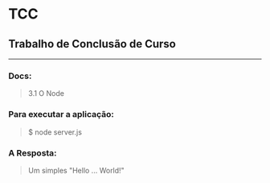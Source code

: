 # TCC
## Trabalho de Conclusão de Curso
---


### Docs:

>3.1 O Node

### Para executar a aplicação:

>$ node server.js

### A Resposta:

>Um simples "Hello ... World!"




